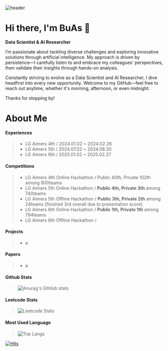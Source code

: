 
![header](https://capsule-render.vercel.app/api?type=venom&color=auto&height=300&section=header&text=SeoBuAs&fontSize=90&fontColor=gray&strokeWidth=1&stroke=FFFFFF)

# Hi there, I'm BuAs 👋

**Data Scientist & AI Researcher**

I’m passionate about tackling diverse challenges and exploring innovative solutions through artificial intelligence. My approach is driven by persistence—I carefully listen to and embrace my colleagues' perspectives, then validate their insights through hands-on analysis.

Constantly striving to evolve as a Data Scientist and AI Researcher, I dive headfirst into every new opportunity. Welcome to my GitHub—feel free to reach out anytime, whether it's morning, afternoon, or even midnight.

Thanks for stopping by!

# About Me
#### Experiences
> - LG Aimers 4th / 2024.01.02 ~ 2024.02.26
> - LG Aimers 5th / 2024.07.02 ~ 2024.08.30
> - LG Aimers 6th / 2025.01.02 ~ 2025.02.27
#### Competitions
> - LG Aimers 4th Online Hackathon / Public 40th, Private 102th among 800teams
> - LG Aimers 5th Online Hackathon / **Public 4th, Private 3th** among 740teams
> - LG Aimers 5th Offline Hackathon / **Public 3th, Private 2th** among 24teams [finished 3rd overall due to presentation score]
> - LG Aimers 6th Online Hackathon / **Public 1th, Private 1th** among 794teams
> - LG Aimers 6th Offline Hackathon / 
#### Projects
> - a
#### Papers
> - a
#### Github Stats
> ![Anurag's GitHub stats](https://github-readme-stats.vercel.app/api?username=SeoBuAs&show_icons=true&theme=radical)
#### Leetcode Stats
> ![Leetcode Stats](https://leetcard.jacoblin.cool/lapor?ext=contest)
#### Most Used Language
> ![Top Langs](https://github-readme-stats.vercel.app/api/top-langs/?username=SeoBuAs&langs_count=8)

[![Hits](https://hits.seeyoufarm.com/api/count/incr/badge.svg?url=https%3A%2F%2Fgithub.com%2FSeoBuAs&count_bg=%2379C83D&title_bg=%23555555&icon=googleanalytics.svg&icon_color=%23E7E7E7&title=hits&edge_flat=false)](https://hits.seeyoufarm.com)
